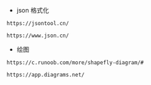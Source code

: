 + json 格式化
```shell
https://jsontool.cn/

https://www.json.cn/
```

+ 绘图
```shell
https://c.runoob.com/more/shapefly-diagram/#

https://app.diagrams.net/
```